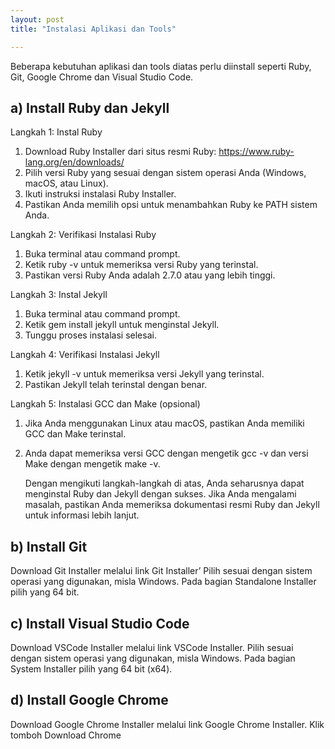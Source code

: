 ```yaml
---
layout: post
title: "Instalasi Aplikasi dan Tools"

---
```

 Beberapa kebutuhan aplikasi dan tools diatas perlu diinstall seperti Ruby, Git, Google
 Chrome dan Visual Studio Code.

 ## a) Install Ruby dan Jekyll
 Langkah 1: Instal Ruby

1. Download Ruby Installer dari situs resmi Ruby: https://www.ruby-lang.org/en/downloads/
2. Pilih versi Ruby yang sesuai dengan sistem operasi Anda (Windows, macOS, atau Linux).
3. Ikuti instruksi instalasi Ruby Installer.
4. Pastikan Anda memilih opsi untuk menambahkan Ruby ke PATH sistem Anda.

Langkah 2: Verifikasi Instalasi Ruby

1. Buka terminal atau command prompt.
2. Ketik ruby -v untuk memeriksa versi Ruby yang terinstal.
3. Pastikan versi Ruby Anda adalah 2.7.0 atau yang lebih tinggi.

Langkah 3: Instal Jekyll

1. Buka terminal atau command prompt.
2. Ketik gem install jekyll untuk menginstal Jekyll.
3. Tunggu proses instalasi selesai.

Langkah 4: Verifikasi Instalasi Jekyll
1. Ketik jekyll -v untuk memeriksa versi Jekyll yang terinstal.
2. Pastikan Jekyll telah terinstal dengan benar.

Langkah 5: Instalasi GCC dan Make (opsional)

1. Jika Anda menggunakan Linux atau macOS, pastikan Anda memiliki GCC dan Make terinstal.
2. Anda dapat memeriksa versi GCC dengan mengetik gcc -v dan versi Make dengan mengetik make -v.

    Dengan mengikuti langkah-langkah di atas, Anda seharusnya dapat menginstal Ruby dan Jekyll dengan sukses. Jika Anda mengalami masalah, pastikan Anda memeriksa dokumentasi resmi Ruby dan Jekyll untuk informasi lebih lanjut.

 ## b) Install Git
 Download Git Installer melalui link Git Installer’
 Pilih sesuai dengan sistem operasi yang digunakan, misla Windows.
 Pada bagian Standalone Installer pilih yang 64 bit.

 ## c) Install Visual Studio Code
 Download VSCode Installer melalui link VSCode Installer.
 Pilih sesuai dengan sistem operasi yang digunakan, misla Windows.
 Pada bagian System Installer pilih yang 64 bit (x64).

 ## d) Install Google Chrome
 Download Google Chrome Installer melalui link Google Chrome Installer.
 Klik tomboh Download Chrome